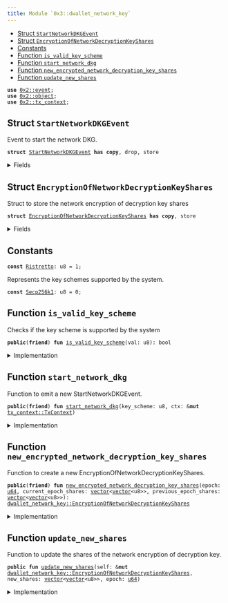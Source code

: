 ```yaml
---
title: Module `0x3::dwallet_network_key`
---
```




-  [Struct `StartNetworkDKGEvent`](#0x3_dwallet_network_key_StartNetworkDKGEvent)
-  [Struct `EncryptionOfNetworkDecryptionKeyShares`](#0x3_dwallet_network_key_EncryptionOfNetworkDecryptionKeyShares)
-  [Constants](#@Constants_0)
-  [Function `is_valid_key_scheme`](#0x3_dwallet_network_key_is_valid_key_scheme)
-  [Function `start_network_dkg`](#0x3_dwallet_network_key_start_network_dkg)
-  [Function `new_encrypted_network_decryption_key_shares`](#0x3_dwallet_network_key_new_encrypted_network_decryption_key_shares)
-  [Function `update_new_shares`](#0x3_dwallet_network_key_update_new_shares)


<pre><code><b>use</b> <a href="../pera-framework/event.md#0x2_event">0x2::event</a>;
<b>use</b> <a href="../pera-framework/object.md#0x2_object">0x2::object</a>;
<b>use</b> <a href="../pera-framework/tx_context.md#0x2_tx_context">0x2::tx_context</a>;
</code></pre>



<a name="0x3_dwallet_network_key_StartNetworkDKGEvent"></a>

## Struct `StartNetworkDKGEvent`

Event to start the network DKG.


<pre><code><b>struct</b> <a href="dwallet_network_key.md#0x3_dwallet_network_key_StartNetworkDKGEvent">StartNetworkDKGEvent</a> <b>has</b> <b>copy</b>, drop, store
</code></pre>



<details>
<summary>Fields</summary>


<dl>
<dt>
<code>session_id: <a href="../pera-framework/object.md#0x2_object_ID">object::ID</a></code>
</dt>
<dd>

</dd>
<dt>
<code>key_scheme: u8</code>
</dt>
<dd>

</dd>
</dl>


</details>

<a name="0x3_dwallet_network_key_EncryptionOfNetworkDecryptionKeyShares"></a>

## Struct `EncryptionOfNetworkDecryptionKeyShares`

Struct to store the network encryption of decryption key shares


<pre><code><b>struct</b> <a href="dwallet_network_key.md#0x3_dwallet_network_key_EncryptionOfNetworkDecryptionKeyShares">EncryptionOfNetworkDecryptionKeyShares</a> <b>has</b> <b>copy</b>, store
</code></pre>



<details>
<summary>Fields</summary>


<dl>
<dt>
<code>epoch: <a href="../move-stdlib/u64.md#0x1_u64">u64</a></code>
</dt>
<dd>

</dd>
<dt>
<code>current_epoch_shares: <a href="../move-stdlib/vector.md#0x1_vector">vector</a>&lt;<a href="../move-stdlib/vector.md#0x1_vector">vector</a>&lt;u8&gt;&gt;</code>
</dt>
<dd>

</dd>
<dt>
<code>previous_epoch_shares: <a href="../move-stdlib/vector.md#0x1_vector">vector</a>&lt;<a href="../move-stdlib/vector.md#0x1_vector">vector</a>&lt;u8&gt;&gt;</code>
</dt>
<dd>

</dd>
</dl>


</details>

<a name="@Constants_0"></a>

## Constants


<a name="0x3_dwallet_network_key_Ristretto"></a>



<pre><code><b>const</b> <a href="dwallet_network_key.md#0x3_dwallet_network_key_Ristretto">Ristretto</a>: u8 = 1;
</code></pre>



<a name="0x3_dwallet_network_key_Secp256k1"></a>

Represents the key schemes supported by the system.


<pre><code><b>const</b> <a href="dwallet_network_key.md#0x3_dwallet_network_key_Secp256k1">Secp256k1</a>: u8 = 0;
</code></pre>



<a name="0x3_dwallet_network_key_is_valid_key_scheme"></a>

## Function `is_valid_key_scheme`

Checks if the key scheme is supported by the system


<pre><code><b>public</b>(<b>friend</b>) <b>fun</b> <a href="dwallet_network_key.md#0x3_dwallet_network_key_is_valid_key_scheme">is_valid_key_scheme</a>(val: u8): bool
</code></pre>



<details>
<summary>Implementation</summary>


<pre><code><b>public</b>(package) <b>fun</b> <a href="dwallet_network_key.md#0x3_dwallet_network_key_is_valid_key_scheme">is_valid_key_scheme</a>(val: u8): bool {
    <b>return</b> match (val) {
        <a href="dwallet_network_key.md#0x3_dwallet_network_key_Secp256k1">Secp256k1</a> | <a href="dwallet_network_key.md#0x3_dwallet_network_key_Ristretto">Ristretto</a> =&gt; <b>true</b>,
        _ =&gt; <b>false</b>,
    }
}
</code></pre>



</details>

<a name="0x3_dwallet_network_key_start_network_dkg"></a>

## Function `start_network_dkg`

Function to emit a new StartNetworkDKGEvent.


<pre><code><b>public</b>(<b>friend</b>) <b>fun</b> <a href="dwallet_network_key.md#0x3_dwallet_network_key_start_network_dkg">start_network_dkg</a>(key_scheme: u8, ctx: &<b>mut</b> <a href="../pera-framework/tx_context.md#0x2_tx_context_TxContext">tx_context::TxContext</a>)
</code></pre>



<details>
<summary>Implementation</summary>


<pre><code><b>public</b>(package) <b>fun</b> <a href="dwallet_network_key.md#0x3_dwallet_network_key_start_network_dkg">start_network_dkg</a>(key_scheme: u8, ctx: &<b>mut</b> TxContext) {
    <b>let</b> session_id = <a href="../pera-framework/object.md#0x2_object_id_from_address">object::id_from_address</a>(<a href="../pera-framework/tx_context.md#0x2_tx_context_fresh_object_address">tx_context::fresh_object_address</a>(ctx));
    <a href="../pera-framework/event.md#0x2_event_emit">event::emit</a>(<a href="dwallet_network_key.md#0x3_dwallet_network_key_StartNetworkDKGEvent">StartNetworkDKGEvent</a> {
        session_id,
        key_scheme,
    });
}
</code></pre>



</details>

<a name="0x3_dwallet_network_key_new_encrypted_network_decryption_key_shares"></a>

## Function `new_encrypted_network_decryption_key_shares`

Function to create a new EncryptionOfNetworkDecryptionKeyShares.


<pre><code><b>public</b>(<b>friend</b>) <b>fun</b> <a href="dwallet_network_key.md#0x3_dwallet_network_key_new_encrypted_network_decryption_key_shares">new_encrypted_network_decryption_key_shares</a>(epoch: <a href="../move-stdlib/u64.md#0x1_u64">u64</a>, current_epoch_shares: <a href="../move-stdlib/vector.md#0x1_vector">vector</a>&lt;<a href="../move-stdlib/vector.md#0x1_vector">vector</a>&lt;u8&gt;&gt;, previous_epoch_shares: <a href="../move-stdlib/vector.md#0x1_vector">vector</a>&lt;<a href="../move-stdlib/vector.md#0x1_vector">vector</a>&lt;u8&gt;&gt;): <a href="dwallet_network_key.md#0x3_dwallet_network_key_EncryptionOfNetworkDecryptionKeyShares">dwallet_network_key::EncryptionOfNetworkDecryptionKeyShares</a>
</code></pre>



<details>
<summary>Implementation</summary>


<pre><code><b>public</b>(package) <b>fun</b> <a href="dwallet_network_key.md#0x3_dwallet_network_key_new_encrypted_network_decryption_key_shares">new_encrypted_network_decryption_key_shares</a>(
    epoch: <a href="../move-stdlib/u64.md#0x1_u64">u64</a>,
    current_epoch_shares: <a href="../move-stdlib/vector.md#0x1_vector">vector</a>&lt;<a href="../move-stdlib/vector.md#0x1_vector">vector</a>&lt;u8&gt;&gt;,
    previous_epoch_shares: <a href="../move-stdlib/vector.md#0x1_vector">vector</a>&lt;<a href="../move-stdlib/vector.md#0x1_vector">vector</a>&lt;u8&gt;&gt;
): <a href="dwallet_network_key.md#0x3_dwallet_network_key_EncryptionOfNetworkDecryptionKeyShares">EncryptionOfNetworkDecryptionKeyShares</a> {
    <a href="dwallet_network_key.md#0x3_dwallet_network_key_EncryptionOfNetworkDecryptionKeyShares">EncryptionOfNetworkDecryptionKeyShares</a> {
        epoch,
        current_epoch_shares,
        previous_epoch_shares,
    }
}
</code></pre>



</details>

<a name="0x3_dwallet_network_key_update_new_shares"></a>

## Function `update_new_shares`

Function to update the shares of the network encryption of decryption key.


<pre><code><b>public</b> <b>fun</b> <a href="dwallet_network_key.md#0x3_dwallet_network_key_update_new_shares">update_new_shares</a>(self: &<b>mut</b> <a href="dwallet_network_key.md#0x3_dwallet_network_key_EncryptionOfNetworkDecryptionKeyShares">dwallet_network_key::EncryptionOfNetworkDecryptionKeyShares</a>, new_shares: <a href="../move-stdlib/vector.md#0x1_vector">vector</a>&lt;<a href="../move-stdlib/vector.md#0x1_vector">vector</a>&lt;u8&gt;&gt;, epoch: <a href="../move-stdlib/u64.md#0x1_u64">u64</a>)
</code></pre>



<details>
<summary>Implementation</summary>


<pre><code><b>public</b> <b>fun</b> <a href="dwallet_network_key.md#0x3_dwallet_network_key_update_new_shares">update_new_shares</a>(
    self: &<b>mut</b> <a href="dwallet_network_key.md#0x3_dwallet_network_key_EncryptionOfNetworkDecryptionKeyShares">EncryptionOfNetworkDecryptionKeyShares</a>,
    new_shares: <a href="../move-stdlib/vector.md#0x1_vector">vector</a>&lt;<a href="../move-stdlib/vector.md#0x1_vector">vector</a>&lt;u8&gt;&gt;,
    epoch: <a href="../move-stdlib/u64.md#0x1_u64">u64</a>
) {
    self.previous_epoch_shares = self.current_epoch_shares;
    self.current_epoch_shares = new_shares;
    self.epoch = epoch;
}
</code></pre>



</details>

